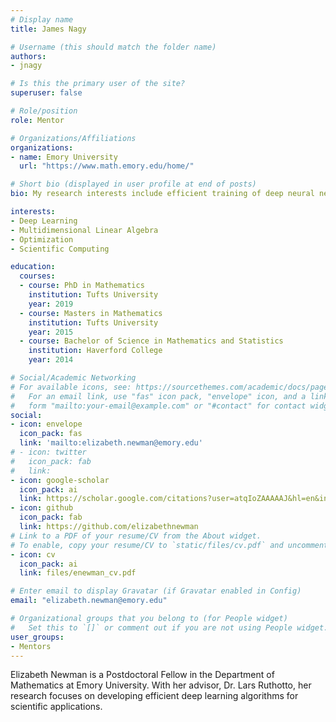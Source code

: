 ```yaml
---
# Display name
title: James Nagy

# Username (this should match the folder name)
authors:
- jnagy

# Is this the primary user of the site?
superuser: false

# Role/position
role: Mentor

# Organizations/Affiliations
organizations:
- name: Emory University
  url: "https://www.math.emory.edu/home/"

# Short bio (displayed in user profile at end of posts)
bio: My research interests include efficient training of deep neural networks and optimal representations of high-dimensional data.

interests:
- Deep Learning
- Multidimensional Linear Algebra
- Optimization
- Scientific Computing

education:
  courses:
  - course: PhD in Mathematics
    institution: Tufts University
    year: 2019
  - course: Masters in Mathematics
    institution: Tufts University
    year: 2015
  - course: Bachelor of Science in Mathematics and Statistics
    institution: Haverford College
    year: 2014

# Social/Academic Networking
# For available icons, see: https://sourcethemes.com/academic/docs/page-builder/#icons
#   For an email link, use "fas" icon pack, "envelope" icon, and a link in the
#   form "mailto:your-email@example.com" or "#contact" for contact widget.
social:
- icon: envelope
  icon_pack: fas
  link: 'mailto:elizabeth.newman@emory.edu'
# - icon: twitter
#   icon_pack: fab
#   link: 
- icon: google-scholar
  icon_pack: ai
  link: https://scholar.google.com/citations?user=atqIoZAAAAAJ&hl=en&inst=15365353816232672843
- icon: github
  icon_pack: fab
  link: https://github.com/elizabethnewman
# Link to a PDF of your resume/CV from the About widget.
# To enable, copy your resume/CV to `static/files/cv.pdf` and uncomment the lines below.
- icon: cv
  icon_pack: ai
  link: files/enewman_cv.pdf

# Enter email to display Gravatar (if Gravatar enabled in Config)
email: "elizabeth.newman@emory.edu"

# Organizational groups that you belong to (for People widget)
#   Set this to `[]` or comment out if you are not using People widget.
user_groups:
- Mentors
---
```


Elizabeth Newman is a Postdoctoral Fellow in the Department of Mathematics at Emory University.  With her advisor, Dr. Lars Ruthotto, her research focuses on developing efficient deep learning algorithms for scientific applications.
